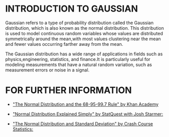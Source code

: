 # INTRODUCTION TO GAUSSIAN
 Gaussian refers to a type of probability distribution called the Gaussian distribution, 
 which is also known as the normal distribution. This distribution is used to model continuous random variables whose values are distributed symmetrically around the mean,with most values clustering near the mean and fewer values occurring farther away from the mean.

  The Gaussian distribution has a wide range of applications in fields such as physics,engineering, statistics, and finance.It is particularly useful for modeling measurements that have a natural random variation, such as measurement errors or noise in a signal.


# FOR FURTHER INFORMATION

- ["The Normal Distribution and the 68-95-99.7 Rule" by Khan Academy](https://www.youtube.com/watch?v=6f6pd0E1W8A)

- ["Normal Distribution Explained Simply" by StatQuest with Josh Starmer:](https://www.youtube.com/watch?v=rzFX5NWojp0)

- ["The Normal Distribution and Standard Deviation" by Crash Course Statistics:](https://www.youtube.com/watch?v=rzFX5NWojp0)

         

